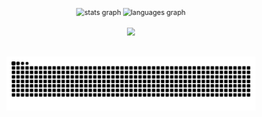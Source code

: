 <div align="center">
  <img src="https://github-readme-stats.vercel.app/api?username=Ranchocrudes&hide_title=false&hide_rank=false&show_icons=true&include_all_commits=true&count_private=true&disable_animations=false&theme=dracula&locale=en&hide_border=false&order=1" height="150" alt="stats graph"  />
  <img src="https://github-readme-stats.vercel.app/api/top-langs?username=Ranchocrudes&locale=en&hide_title=false&layout=compact&card_width=320&langs_count=5&theme=dracula&hide_border=false&order=2" height="150" alt="languages graph"  />
</div>

###

<div align="center">
  <img height="200" src="https://tenor.com/pt-BR/view/computer-cat-working-type-typing-gif-7817705.gif"  />
</div>

###

<br clear="both">

<picture>
  <source media="(prefers-color-scheme: dark)" srcset="https://raw.githubusercontent.com/ranchocrudes/ranchocrudes/output/github-contribution-grid-snake-dark.svg">
  <source media="(prefers-color-scheme: light)" srcset="https://raw.githubusercontent.com/ranchocrudes/ranchocrudes/output/github-contribution-grid-snake.svg">
  <img alt="github contribution grid snake animation" src="https://raw.githubusercontent.com/ranchocrudes/ranchocrudes/output/github-contribution-grid-snake.svg">
</picture>

###
